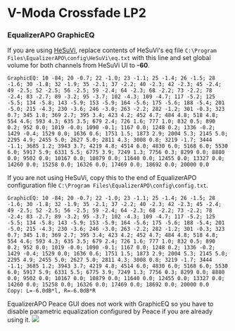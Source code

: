 # V-Moda Crossfade LP2
### EqualizerAPO GraphicEQ
If you are using [HeSuVi](https://sourceforge.net/projects/hesuvi/), replace contents of HeSuVi's eq file `C:\Program Files\EqualizerAPO\config\HeSuVi\eq.txt` with this line and set global volume for both channels from HeSuVi UI to **-60**.
```
GraphicEQ: 10 -84; 20 -0.7; 22 -1.0; 23 -1.1; 25 -1.4; 26 -1.5; 28 -1.6; 30 -1.8; 32 -1.9; 35 -2.1; 37 -2.2; 40 -2.3; 42 -2.3; 45 -2.4; 49 -2.5; 52 -2.5; 56 -2.5; 59 -2.4; 64 -2.3; 68 -2.2; 73 -2.2; 78 -2.4; 83 -2.7; 89 -3.2; 95 -3.7; 102 -4.3; 109 -4.7; 117 -5.2; 125 -5.5; 134 -5.8; 143 -5.9; 153 -5.9; 164 -5.6; 175 -5.6; 188 -5.4; 201 -5.0; 215 -4.3; 230 -3.6; 246 -3.0; 263 -2.2; 282 -1.2; 301 -0.3; 323 0.7; 345 1.8; 369 2.7; 395 3.4; 423 4.2; 452 4.7; 484 4.8; 518 4.8; 554 4.6; 593 4.3; 635 3.5; 679 2.4; 726 1.6; 777 1.0; 832 0.5; 890 0.2; 952 0.0; 1019 -0.0; 1090 -0.1; 1167 0.0; 1248 0.2; 1336 -0.2; 1429 -0.4; 1529 0.0; 1636 0.6; 1751 1.5; 1873 2.9; 2004 5.3; 2145 5.0; 2295 4.9; 2455 5.0; 2627 5.0; 2811 4.3; 3008 0.8; 3219 -1.7; 3444 -1.1; 3685 1.2; 3943 3.7; 4219 4.8; 4514 6.0; 4830 6.0; 5168 6.0; 5530 6.0; 5917 5.9; 6331 5.5; 6775 3.9; 7249 1.3; 7756 0.3; 8299 0.0; 8880 0.0; 9502 0.0; 10167 0.0; 10879 0.0; 11640 0.0; 12455 0.0; 13327 0.0; 14260 0.0; 15258 0.0; 16326 0.0; 17469 0.0; 18692 0.0; 20000 0.0
```
If you are not using HeSuVi, copy this to the end of EqualizerAPO configuration file `C:\Program Files\EqualizerAPO\config\config.txt`.
```
GraphicEQ: 10 -84; 20 -0.7; 22 -1.0; 23 -1.1; 25 -1.4; 26 -1.5; 28 -1.6; 30 -1.8; 32 -1.9; 35 -2.1; 37 -2.2; 40 -2.3; 42 -2.3; 45 -2.4; 49 -2.5; 52 -2.5; 56 -2.5; 59 -2.4; 64 -2.3; 68 -2.2; 73 -2.2; 78 -2.4; 83 -2.7; 89 -3.2; 95 -3.7; 102 -4.3; 109 -4.7; 117 -5.2; 125 -5.5; 134 -5.8; 143 -5.9; 153 -5.9; 164 -5.6; 175 -5.6; 188 -5.4; 201 -5.0; 215 -4.3; 230 -3.6; 246 -3.0; 263 -2.2; 282 -1.2; 301 -0.3; 323 0.7; 345 1.8; 369 2.7; 395 3.4; 423 4.2; 452 4.7; 484 4.8; 518 4.8; 554 4.6; 593 4.3; 635 3.5; 679 2.4; 726 1.6; 777 1.0; 832 0.5; 890 0.2; 952 0.0; 1019 -0.0; 1090 -0.1; 1167 0.0; 1248 0.2; 1336 -0.2; 1429 -0.4; 1529 0.0; 1636 0.6; 1751 1.5; 1873 2.9; 2004 5.3; 2145 5.0; 2295 4.9; 2455 5.0; 2627 5.0; 2811 4.3; 3008 0.8; 3219 -1.7; 3444 -1.1; 3685 1.2; 3943 3.7; 4219 4.8; 4514 6.0; 4830 6.0; 5168 6.0; 5530 6.0; 5917 5.9; 6331 5.5; 6775 3.9; 7249 1.3; 7756 0.3; 8299 0.0; 8880 0.0; 9502 0.0; 10167 0.0; 10879 0.0; 11640 0.0; 12455 0.0; 13327 0.0; 14260 0.0; 15258 0.0; 16326 0.0; 17469 0.0; 18692 0.0; 20000 0.0
Copy: L=-6.0dB*l, R=-6.0dB*R
```
EqualizerAPO Peace GUI does not work with GraphicEQ so you have to disable parametric equalization configured by Peace if you are already using it.
![](https://raw.githubusercontent.com/jaakkopasanen/AutoEq/master/results/SBAF-Serious/innerfidelity/onear/V-Moda%20Crossfade%20LP2/V-Moda%20Crossfade%20LP2.png)
